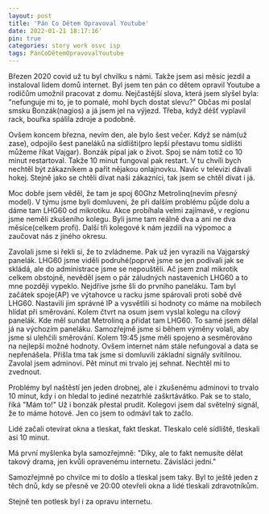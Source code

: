 ```yaml
---
layout: post
title: 'Pán Co Dětem Opravoval Youtube'
date: 2022-01-21 18:17:16'
pin: true
categories: story work osvc isp
tags: PánCoDětemOpravovalYoutube
---
```

Březen 2020 covid už tu byl chvilku s námi. Takže jsem asi měsíc jezdil a instaloval lidem domů internet. Byl jsem ten pán co dětem opravil Youtube a rodíčům umožnil pracovat z domu.
Nejčastější slova, která jsem slyšel byla: "nefunguje mi to, je to pomalé, mohl bych dostat slevu?"
Občas mi poslal smsku Bonzák(nagios) a já jsem jel na výjezd. Třeba, když déšť vyplavil rack, bouřka spálila zdroje a podobně.

Ovšem koncem března, nevím den, ale bylo šest večer. Když se nám(už zase), odpojilo šest paneláků na sídlišti(pro lepší přestavu tomu sídlišti můžeme říkat Vajgar). Bonzák pípal jak o život.
Spoj se nám totiž co 10 minut restartoval. Takže 10 minut fungoval pak restart. V tu chvíli bych nechtěl být zákazníkem a pařit nějakou onlajnovku. Navíc v televizi dávali hokej. Stejně jako se chtěli dívat naši zákazníci, tak jsem se chtěl dívat i já.

Moc dobře jsem věděl, že tam je spoj 60Ghz Metrolinq(nevím přesný model). V týmu jsme byli domluveni, že při dalším problému půjde dolu a dáme tam LHG60 od mikrotiku.
Akce probíhala velmi zajímavě, v regionu jsme neměli zkušeního kolegu. Byli jsme tam reálně dva a ani ne dva měsíce(celkem profi). Další tři kolegové k nám jezdili na výpomoc a zaučovat nás z jiného okresu.

Zavolali jsme si řekli si, že to zvládneme. Pak už jen vyrazili na Vajgarský panelák.
LHG60 jsme viděli podruhé(poprvé jsme se jen podívali jak se skládá, ale do administrace jsme se nepouštěli.
Ač jsem znal mikrotik celkem obstojně, nevěděl jsem o pár záludných nastaveních LHG60 a to mne později vypeklo.
Nejdříve jsḿe šli do prvního paneláku. Tam byl začátek spoje(AP) ve výtahovce u racku jsme spárovali proti sobě dvě LHG60. Nastavili jim správné IP a vysvětlili si hodnoty co máme na mobilech hlídat při směrování.
Kolem čtvrt na osum jsem vyslal kolegu na cílový panelák. Kde měl sundat Metrolinq a přidat tam LHG60. To samé jsem dělal já na výchozím paneláku. Samozřejmě jsme si během výměny volali, aby jsme si ulehčili směrování.
Kolem 19:45 jsme měli spojeno a sesměrováno na nejlepší možné hodnoty. Ovšem internet nám stále nefungoval a data se nepřenášela.
Přišla tma tak jsme si domluvili základní signály svítilnou. Zavolal jsem adminovi. Pět minut mi trvalo jej sehnat. Nechtěl mi to zvednout.

Problémy byl naštěstí jen jeden drobnej, ale i zkušenému adminovi to trvalo 10 minut, kdy i on hledal to jediné nezatrhlé zaškrtávátko. Pak se to stalo, říká "Mám to!" Už i bonzák přestal prudit. Kolegovi jsem dal světelný signál, že to máme hotové. Jen co jsem to odmávl tak to začlo.

Lidé začali otevírat okna a tleskat, fakt tleskat. Tleskalo celé sídliště, tleskali asi 10 minut.

Má první myšlenka byla samozřejmně: "Díky, ale to fakt nemusíte dělat takový drama, jen kvůli opravenému internetu. Závisláci jedni."

Samozřejmně po chvilce mi to došlo a tleskal jsem taky. Byl to ještě jeden z těch dnů, kdy se přesně ve 20:00 otevřeli okna a lidé tleskali zdravotníkům.

Stejně ten potlesk byl i za opravu internetu.
